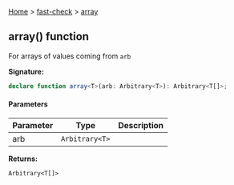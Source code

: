 [Home](/) &gt; [fast-check](../fast-check.md) &gt; [array](array.md)

## array() function

For arrays of values coming from `arb`

<b>Signature:</b>

```typescript
declare function array<T>(arb: Arbitrary<T>): Arbitrary<T[]>;
```

#### Parameters

|  Parameter | Type | Description |
|  --- | --- | --- |
|  arb | <code>Arbitrary&lt;T&gt;</code> |  |

<b>Returns:</b>

`Arbitrary<T[]>`


